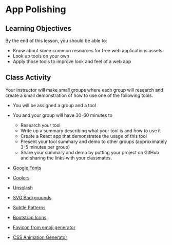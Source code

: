 # App Polishing

## Learning Objectives

By the end of this lesson, you should be able to:

- Know about some common resources for free web applications assets
- Look up tools on your own
- Apply those tools to improve look and feel of a web app

## Class Activity

Your instructor will make small groups where each group will research and create a small demonstration of how to use one of the following tools.

- You will be assigned a group and a tool
- You and your group will have 30-60 minutes to

  - Research your tool
  - Write up a summary describing what your tool is and how to use it
  - Create a React app that demonstrates the usage of this tool
  - Present your tool summary and demo to other groups (approximately 3-5 minutes per group)
  - Share your summary and demo by putting your project on GitHub and sharing the links with your classmates.

- [Google Fonts](https://fonts.google.com)
- [Coolors](https://coolors.co)
- [Unsplash](https://unsplash.com)
- [SVG Backgrounds](https://bgjar.com)
- [Subtle Patterns](https://www.toptal.com/designers/subtlepatterns/)
- [Bootstrap Icons](https://icons.getbootstrap.com)
- [Favicon from emoji generator](https://favicon.io/emoji-favicons/)
- [CSS Animation Generator](https://animista.net)
